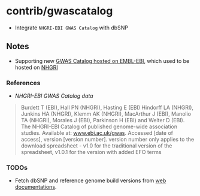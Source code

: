 # contrib/gwascatalog

- Integrate `NHGRI-EBI GWAS Catalog` with dbSNP


## Notes

- Supporting new [GWAS Catalog hosted on EMBL-EBI](http://www.ebi.ac.uk/gwas), which used to be hosted on [NHGRI](https://www.genome.gov/26525384)

### References

- *NHGRI-EBI GWAS Catalog data*

> Burdett T (EBI), Hall PN (NHGRI), Hasting E (EBI) Hindorff LA (NHGRI), Junkins HA (NHGRI), Klemm AK (NHGRI), MacArthur J (EBI), Manolio TA (NHGRI), Morales J (EBI), Parkinson H (EBI) and Welter D (EBI).
> The NHGRI-EBI Catalog of published genome-wide association studies.
> Available at: www.ebi.ac.uk/gwas. Accessed [date of access], version [version number].
> version number only applies to the download spreadsheet - v1.0 for the traditional version of the spreadsheet, v1.0.1 for the version with added EFO terms 


### TODOs

- Fetch dbSNP and reference genome build versions from [web documentations](http://www.ebi.ac.uk/gwas/docs/fileheaders).
